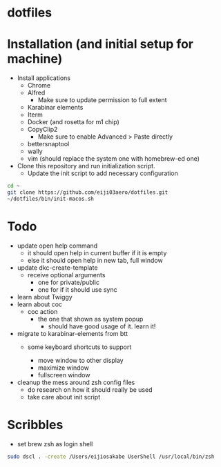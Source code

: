 # dotfiles

# Installation (and initial setup for machine)
- Install applications
  - Chrome
  - Alfred
    - Make sure to update permission to full extent
  - Karabinar elements
  - Iterm
  - Docker (and rosetta for m1 chip)
  - CopyClip2
    - Make sure to enable Advanced > Paste directly
  - bettersnaptool
  - wally
  - vim (should replace the system one with homebrew-ed one)
- Clone this repository and run initialization script.
  - Update the init script to add necessary configuration

```sh
cd ~
git clone https://github.com/eiji03aero/dotfiles.git
~/dotfiles/bin/init-macos.sh
```

# Todo
- update open help command
  - it should open help in current buffer if it is empty
  - else it should open help in new tab, full window
- update dkc-create-template
  - receive optional arguments
    - one for private/public
    - one for if it should use sync
- learn about Twiggy
- learn about coc
  - coc action
    - the one that shown as system popup
      - should have good usage of it. learn it!
- migrate to karabinar-elements from btt
  - some keyboard shortcuts to support

    - move window to other display
    - maximize window
    - fullscreen window
- cleanup the mess around zsh config files
  - do research on how it should really be used
  - take care about init script

# Scribbles
- set brew zsh as login shell
```sh
sudo dscl . -create /Users/eijiosakabe UserShell /usr/local/bin/zsh
```
